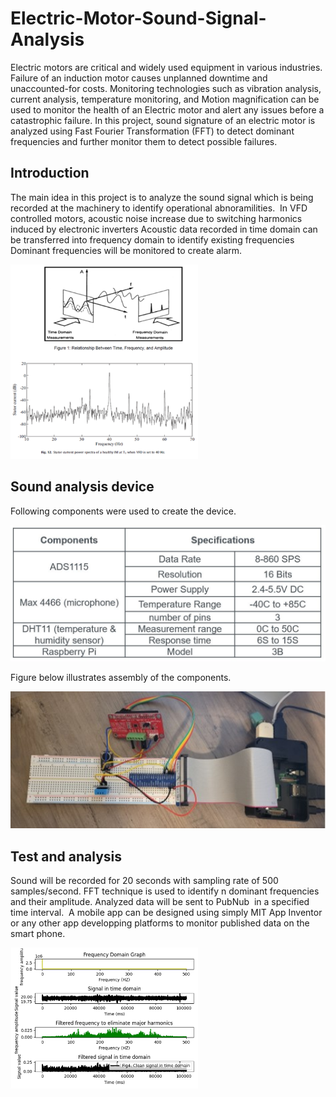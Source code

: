 # Electric-Motor-Sound-Signal-Analysis
Electric motors are critical and widely used equipment in various industries. Failure of an induction motor causes unplanned downtime and unaccounted-for costs. Monitoring technologies such as vibration analysis, current analysis, temperature monitoring, and Motion magnification can be used to monitor the health of an Electric motor and alert any issues before a catastrophic failure. In this project, sound signature of an electric motor is analyzed using Fast Fourier Transformation (FFT) to detect dominant frequencies and further monitor them to detect possible failures.

## Introduction
The main idea in this project is to analyze the sound signal which is being recorded at the machinery to identify operational abnoramilities. 
In VFD controlled motors, acoustic noise increase due to switching harmonics induced by electronic inverters
Acoustic data recorded in time domain can be transferred into frequency domain to identify existing frequencies
Dominant frequencies will be monitored to create alarm.

<img src="Images/TimeandFrequencyDomains.png" Width="300">

## Sound analysis device
Following components were used to create the device.

<img src="Images/ListofComponents.JPG" Width="600">

Figure below illustrates assembly of the components.

<img src="Images/Assembly.jpg" Width="600">

## Test and analysis
Sound will be recorded for 20 seconds with sampling rate of 500 samples/second. 
FFT technique is used to identify n dominant frequencies and their amplitude. 
Analyzed data will be sent to PubNub  in a specified time interval. 
A mobile app can be designed using simply MIT App Inventor or any other app developping platforms to monitor published data on the smart phone.

<img src="Images/FFT Signal Analysis.png" Width="300">
